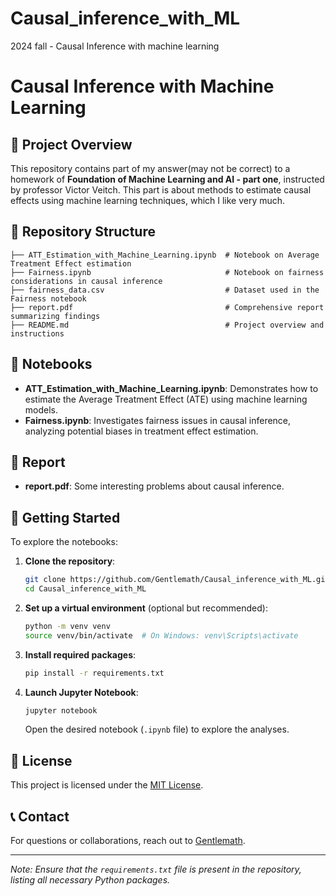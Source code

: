 # Causal_inference_with_ML
2024 fall - Causal Inference with machine learning

# Causal Inference with Machine Learning

## 📌 Project Overview
This repository contains part of my answer(may not be correct) to a homework of **Foundation of Machine Learning and AI - part one**, instructed by professor Victor Veitch. This part is about methods to estimate causal effects using machine learning techniques, which I like very much. 

## 📁 Repository Structure
```
├── ATT_Estimation_with_Machine_Learning.ipynb  # Notebook on Average Treatment Effect estimation
├── Fairness.ipynb                              # Notebook on fairness considerations in causal inference
├── fairness_data.csv                           # Dataset used in the Fairness notebook
├── report.pdf                                  # Comprehensive report summarizing findings
├── README.md                                   # Project overview and instructions
```

## 📝 Notebooks
- **ATT_Estimation_with_Machine_Learning.ipynb**: Demonstrates how to estimate the Average Treatment Effect (ATE) using machine learning models.
- **Fairness.ipynb**: Investigates fairness issues in causal inference, analyzing potential biases in treatment effect estimation.

## 📄 Report
- **report.pdf**: Some interesting problems about causal inference.

## 🚀 Getting Started
To explore the notebooks:

1. **Clone the repository**:
   ```sh
   git clone https://github.com/Gentlemath/Causal_inference_with_ML.git
   cd Causal_inference_with_ML
   ```

2. **Set up a virtual environment** (optional but recommended):
   ```sh
   python -m venv venv
   source venv/bin/activate  # On Windows: venv\Scripts\activate
   ```

3. **Install required packages**:
   ```sh
   pip install -r requirements.txt
   ```

4. **Launch Jupyter Notebook**:
   ```sh
   jupyter notebook
   ```
   Open the desired notebook (`.ipynb` file) to explore the analyses.


## 📜 License
This project is licensed under the [MIT License](LICENSE).

## 📞 Contact
For questions or collaborations, reach out to [Gentlemath](https://github.com/Gentlemath).

---

*Note: Ensure that the `requirements.txt` file is present in the repository, listing all necessary Python packages.*



